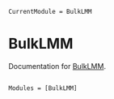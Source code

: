 ```@meta
CurrentModule = BulkLMM
```

# BulkLMM

Documentation for [BulkLMM](https://github.com/sens/BulkLMM.jl).

```@index
```

```@autodocs
Modules = [BulkLMM]
```
